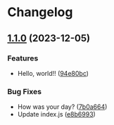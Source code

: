 # Changelog

## [1.1.0](https://github.com/tasshi-playground/demo-release-please-using-github-app-token/compare/demo-release-please-using-github-app-token-v1.0.0...demo-release-please-using-github-app-token-v1.1.0) (2023-12-05)


### Features

* Hello, world!! ([94e80bc](https://github.com/tasshi-playground/demo-release-please-using-github-app-token/commit/94e80bcc70688b51351ca0e883ec36b79692454d))


### Bug Fixes

* How was your day? ([7b0a664](https://github.com/tasshi-playground/demo-release-please-using-github-app-token/commit/7b0a6646eec459537f0982872d45380baeeac1dd))
* Update index.js ([e8b6993](https://github.com/tasshi-playground/demo-release-please-using-github-app-token/commit/e8b69930636441c3584c38fbafadd3d9cd4ca534))

